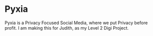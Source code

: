 # Pyxia
Pyxia is a Privacy Focused Social Media, where we put Privacy before profit. I am making this for Judith, as my Level 2 Digi Project.
